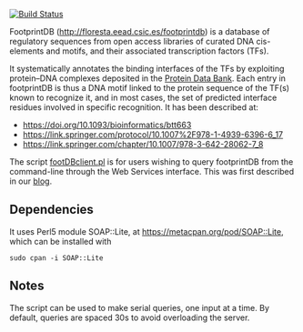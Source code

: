 
[![Build Status](https://travis-ci.com/eead-csic-compbio/footprintDBclient.svg?branch=main)](https://travis-ci.com/eead-csic-compbio/footprintDBclient)

FootprintDB (http://floresta.eead.csic.es/footprintdb) is a database of regulatory sequences from open access libraries of curated DNA cis-elements and motifs, and their associated transcription factors (TFs). 

It systematically annotates the binding interfaces of the TFs by exploiting protein–DNA complexes deposited in the [Protein Data Bank](https://www.rcsb.org). Each entry in footprintDB is thus a DNA motif linked to the protein sequence of the TF(s) known to recognize it, and in most cases, the set of predicted interface residues involved in specific recognition. It has been described at:
* https://doi.org/10.1093/bioinformatics/btt663
* https://link.springer.com/protocol/10.1007%2F978-1-4939-6396-6_17
* https://link.springer.com/chapter/10.1007/978-3-642-28062-7_8

The script [footDBclient.pl](./footDBclient.pl) is for users wishing to query footprintDB from the command-line through the Web Services interface. This was first described in our [blog](https://bioinfoperl.blogspot.pt/2017/10/soap-interface-of-footprintdb.html).

## Dependencies 

It uses Perl5 module SOAP::Lite, at https://metacpan.org/pod/SOAP::Lite, which can be 
installed with 

	sudo cpan -i SOAP::Lite

## Notes

The script can be used to make serial queries, one input at a time. By default, queries are spaced 30s to avoid overloading the server.

